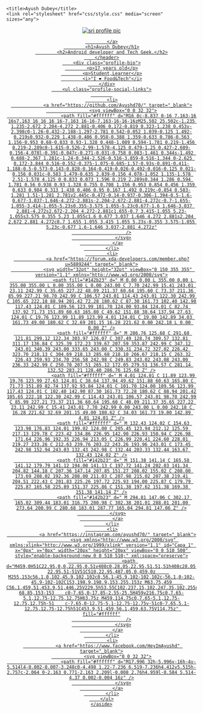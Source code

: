 <!DOCTYPE html>
<html lang="en-US">

<head>
	<meta charset="utf-8">
	<meta http-equiv="X-UA-Compatible" content="IE=edge">
	<meta name="description" content="Ayush Dubey.">
	<meta name="robots" content="index,follow">
	<meta name="viewport" content="width=device-width, initial-scale=1">
	
	<title>Ayush Dubey</title>
	<link rel="stylesheet" href="css/style.css" media="screen" sizes="any">
</head>
<body>
	<aside class="profile-card">
		<header>
			<a href="">
				<img src="https://avatars2.githubusercontent.com/u/25736781?v=3&s=400" alt="sri profile pic" />
   
			</a>
			<h1>Ayush Dubey</h1>
			<h2>Android developer and Tech Geek.</h2>
		</header>
		<div class="profile-bio">
			<p>17 years old</p>
			<p>Student,Learner</p>
			<i>"I ❤ Food&Tech"</i>
		</div>
		<ul class="profile-social-links">
			
			<li>
				<a href="https://github.com/Ayushd70/" target="_blank">
					<svg viewBox="0 0 32 32">
						<path fill="#ffffff" d="M16 0c-8.837 0-16 7.163-16 16s7.163 16 16 16 16-7.163 16-16-7.163-16-16-16zM25.502 25.502c-1.235 1.235-2.672 2.204-4.272 2.881-0.406 0.172-0.819 0.323-1.238 0.453v-2.398c0-1.26-0.432-2.188-1.297-2.781 0.542-0.052 1.039-0.125 1.492-0.219s0.932-0.229 1.438-0.406 0.958-0.388 1.359-0.633 0.786-0.563 1.156-0.953 0.68-0.833 0.93-1.328 0.448-1.089 0.594-1.781 0.219-1.456 0.219-2.289c0-1.615-0.526-2.99-1.578-4.125 0.479-1.25 0.427-2.609-0.156-4.078l-0.391-0.047c-0.271-0.031-0.758 0.083-1.461 0.344s-1.492 0.688-2.367 1.281c-1.24-0.344-2.526-0.516-3.859-0.516-1.344 0-2.625 0.172-3.844 0.516-0.552-0.375-1.075-0.685-1.57-0.93s-0.891-0.411-1.188-0.5-0.573-0.143-0.828-0.164-0.419-0.026-0.492-0.016-0.125 0.021-0.156 0.031c-0.583 1.479-0.635 2.839-0.156 4.078-1.052 1.135-1.578 2.51-1.578 4.125 0 0.833 0.073 1.596 0.219 2.289s0.344 1.286 0.594 1.781 0.56 0.938 0.93 1.328 0.755 0.708 1.156 0.953 0.854 0.456 1.359 0.633 0.984 0.313 1.438 0.406 0.95 0.167 1.492 0.219c-0.854 0.583-1.281 1.51-1.281 2.781v2.445c-0.472-0.14-0.937-0.306-1.394-0.5-1.6-0.677-3.037-1.646-4.272-2.881s-2.204-2.672-2.881-4.272c-0.7-1.655-1.055-3.414-1.055-5.23s0.355-3.575 1.055-5.23c0.677-1.6 1.646-3.037 2.881-4.272s2.672-2.204 4.272-2.881c1.655-0.7 3.415-1.055 5.23-1.055s3.575 0.355 5.23 1.055c1.6 0.677 3.037 1.646 4.272 2.881s2.204 2.672 2.881 4.272c0.7 1.655 1.055 3.415 1.055 5.23s-0.355 3.575-1.055 5.23c-0.677 1.6-1.646 3.037-2.881 4.272z"
						/>
					</svg>
				</a>
			</li>
			<li>
				<a href="https://forum.xda-developers.com/member.php?u=5889244" target="_blank">
				<svg width="32pt" height="32pt" viewBox="0 150 355 355" version="1.1" xmlns="http://www.w3.org/2000/svg">
					<path fill="#142b23" d=" M 0.00 0.00 L 355.00 0.00 L 355.00 355.00 L 0.00 355.00 L 0.00 243.00 C 7.70 242.99 15.41 243.01 23.11 242.99 C 35.65 227.22 48.09 211.37 60.64 195.60 C 73.37 211.36 85.99 227.21 98.70 242.99 C 106.57 243.01 114.43 243.01 122.30 242.99 C 105.65 222.18 88.94 201.42 72.28 180.62 C 87.30 161.73 102.40 142.90 117.43 124.01 C 109.56 123.99 101.70 124.00 93.84 124.01 C 82.74 137.92 71.73 151.89 60.63 165.80 C 49.62 151.88 38.64 137.94 27.63 124.01 C 19.76 123.99 11.89 123.99 4.01 124.01 C 19.00 142.89 34.03 161.73 49.00 180.62 C 32.69 201.15 16.28 221.62 0.00 242.18 L 0.00 0.00 Z" />
					<path fill="#ffffff" d=" M 286.76 125.68 C 291.68 121.81 299.12 122.34 303.97 126.07 C 307.49 128.74 309.57 132.81 311.17 136.84 C 325.39 172.23 339.67 207.59 353.87 242.99 C 347.12 243.01 340.39 243.00 333.65 243.00 C 330.31 234.72 327.02 226.42 323.70 218.13 C 304.69 218.13 285.68 218.10 266.67 218.15 C 263.32 226.43 259.93 234.70 256.58 242.98 C 249.83 243.02 243.08 243.00 236.33 242.99 C 250.70 207.51 265.12 172.05 279.51 136.57 C 281.14 132.52 283.21 128.40 286.76 125.68 Z" />
					<path fill="#ffffff" d=" M 4.01 124.01 C 11.89 123.99 19.76 123.99 27.63 124.01 C 38.64 137.94 49.62 151.88 60.63 165.80 C 71.73 151.89 82.74 137.92 93.84 124.01 C 101.70 124.00 109.56 123.99 117.43 124.01 C 102.40 142.90 87.30 161.73 72.28 180.62 C 88.94 201.42 105.65 222.18 122.30 242.99 C 114.43 243.01 106.57 243.01 98.70 242.99 C 85.99 227.21 73.37 211.36 60.64 195.60 C 48.09 211.37 35.65 227.22 23.11 242.99 C 15.41 243.01 7.70 242.99 0.00 243.00 L 0.00 242.18 C 16.28 221.62 32.69 201.15 49.00 180.62 C 34.03 161.73 19.00 142.89 4.01 124.01 Z" />
					<path fill="#ffffff" d=" M 132.43 124.02 C 154.63 123.98 176.83 124.01 199.02 124.00 C 205.45 123.94 212.12 125.59 217.13 129.78 C 223.42 134.86 226.95 142.90 226.93 150.94 C 226.98 171.64 226.96 192.35 226.94 213.05 C 226.99 220.41 224.60 228.01 219.27 233.26 C 212.63 239.76 203.22 243.26 193.96 243.01 C 173.45 242.98 152.94 243.03 132.43 242.98 C 132.44 203.33 132.44 163.67 132.43 124.02 Z" />
					<path fill="#142b23" d=" M 151.38 141.14 C 165.58 141.12 179.79 141.12 194.00 141.13 C 197.72 141.24 202.03 141.34 204.82 144.18 C 207.36 147.14 207.85 151.27 208.02 155.02 C 208.00 173.69 208.02 192.36 208.00 211.03 C 207.98 215.02 207.38 219.41 204.51 222.43 C 201.83 225.26 197.72 225.93 194.00 225.87 C 179.79 225.87 165.58 225.89 151.37 225.86 C 151.38 197.62 151.38 169.38 151.38 141.14 Z" />
					<path fill="#142b23" d=" M 294.81 147.06 C 302.17 165.02 309.44 183.01 316.75 200.98 C 302.38 201.01 288.01 201.00 273.64 200.99 C 280.68 183.01 287.77 165.04 294.81 147.06 Z" />
				</svg>
				</a>
			</li>
			<li>
				<a href="https://instagram.com/ayushd70/" target="_blank">
					<svg xmlns="http://www.w3.org/2000/svg" xmlns:xlink="http://www.w3.org/1999/xlink" version="1.1" id="Capa_1" x="0px" y="0px" width="20px" height="20px" viewBox="0 0 510 500" style="enable-background:new 0 0 510 510;" xml:space="preserve">
						<path d="M459,0H51C22.95,0,0,22.95,0,51v408c0,28.05,22.95,51,51,51h408c28.05,0,51-22.95,51-51V51C510,22.95,487.05,0,459,0z     M255,153c56.1,0,102,45.9,102,102c0,56.1-45.9,102-102,102c-56.1,0-102-45.9-102-102C153,198.9,198.9,153,255,153z M63.75,459    C56.1,459,51,453.9,51,446.25V229.5h53.55C102,237.15,102,247.35,102,255c0,84.15,68.85,153,153,153c84.15,0,153-68.85,153-153    c0-7.65,0-17.85-2.55-25.5H459v216.75c0,7.65-5.1,12.75-12.75,12.75H63.75z M459,114.75c0,7.65-5.1,12.75-12.75,12.75h-51    c-7.65,0-12.75-5.1-12.75-12.75v-51c0-7.65,5.1-12.75,12.75-12.75h51C453.9,51,459,56.1,459,63.75V114.75z" fill="#ffffff"
						/>
					</svg>
				</a>
			</li>
			<li>
				<a href="https://www.facebook.com/HeyImAyushd" target="_blank">
				<svg viewBox="0 0 32 32">
						<path fill="#ffffff" d="M17.996 32h-5.996v-16h-4v-5.514l4-0.002-0.007-3.248c0-4.498 1.22-7.236 6.519-7.236h4.412v5.515h-2.757c-2.064 0-2.163 0.771-2.163 2.209l-0.008 2.76h4.959l-0.584 5.514-4.37 0.002-0.004 16z" />
					</svg>
				</a>
			</li>
		</ul>
	</aside>
</body>

</html>

